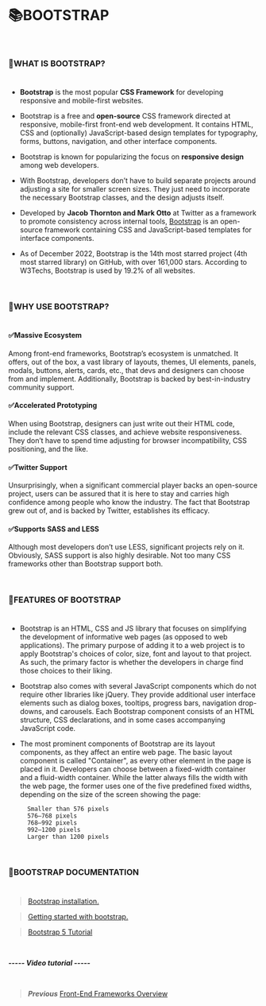 # 📚**BOOTSTRAP**
<br>

### 📌**WHAT** IS BOOTSTRAP?
#

- **Bootstrap** is the most popular **CSS Framework** for developing responsive and mobile-first websites.

- Bootstrap is a free and **open-source** CSS framework directed at responsive, mobile-first front-end web development. It contains HTML, CSS and (optionally) JavaScript-based design templates for typography, forms, buttons, navigation, and other interface components.

- Bootstrap is known for popularizing the focus on **responsive design** among web developers.

- With Bootstrap, developers don’t have to build separate projects around adjusting a site for smaller screen sizes. They just need to incorporate the necessary Bootstrap classes, and the design adjusts itself.

- Developed by **Jacob Thornton and Mark Otto** at Twitter as a framework to promote consistency across internal tools, [Bootstrap](https://getbootstrap.com/) is an open-source framework containing CSS and JavaScript-based templates for interface components.

- As of December 2022, Bootstrap is the 14th most starred project (4th most starred library) on GitHub, with over 161,000 stars. According to W3Techs, Bootstrap is used by 19.2% of all websites.

<br>

### 📌**WHY** USE BOOTSTRAP?
#

#### ✅**Massive Ecosystem**

Among front-end frameworks, Bootstrap’s ecosystem is unmatched. It offers, out of the box, a vast library of layouts, themes, UI elements, panels, modals, buttons, alerts, cards, etc., that devs and designers can choose from and implement. Additionally, Bootstrap is backed by best-in-industry community support.
<br>

#### ✅**Accelerated Prototyping**

When using Bootstrap, designers can just write out their HTML code, include the relevant CSS classes, and achieve website responsiveness. They don’t have to spend time adjusting for browser incompatibility, CSS positioning, and the like.
<br>

#### ✅**Twitter Support**

Unsurprisingly, when a significant commercial player backs an open-source project, users can be assured that it is here to stay and carries high confidence among people who know the industry. The fact that Bootstrap grew out of, and is backed by Twitter, establishes its efficacy.
<br>

#### ✅**Supports SASS and LESS**

Although most developers don’t use LESS, significant projects rely on it. Obviously, SASS support is also highly desirable. Not too many CSS frameworks other than Bootstrap support both.

<br>

### 📌**FEATURES** OF BOOTSTRAP
#

- Bootstrap is an HTML, CSS and JS library that focuses on simplifying the development of informative web pages (as opposed to web applications). The primary purpose of adding it to a web project is to apply Bootstrap's choices of color, size, font and layout to that project. As such, the primary factor is whether the developers in charge find those choices to their liking.

- Bootstrap also comes with several JavaScript components which do not require other libraries like jQuery. They provide additional user interface elements such as dialog boxes, tooltips, progress bars, navigation drop-downs, and carousels. Each Bootstrap component consists of an HTML structure, CSS declarations, and in some cases accompanying JavaScript code.

- The most prominent components of Bootstrap are its layout components, as they affect an entire web page. The basic layout component is called "Container", as every other element in the page is placed in it. Developers can choose between a fixed-width container and a fluid-width container. While the latter always fills the width with the web page, the former uses one of the five predefined fixed widths, depending on the size of the screen showing the page:

        Smaller than 576 pixels
        576–768 pixels
        768–992 pixels
        992–1200 pixels
        Larger than 1200 pixels

<br>

### 📁**BOOTSTRAP DOCUMENTATION**
#

>[Bootstrap installation.](https://getbootstrap.com/docs/5.3/getting-started/download/)

>[Getting started with bootstrap.](https://getbootstrap.com/docs/5.3/getting-started/introduction/)

>[Bootstrap 5 Tutorial](https://www.w3schools.com/bootstrap5/)

<br>

***----- Video tutorial -----***

<br>

> ***Previous*** [Front-End Frameworks Overview](https://github.com/NikeTamayo-SouthlandCollege/Documentation/blob/main/Frameworks-Overview.md)